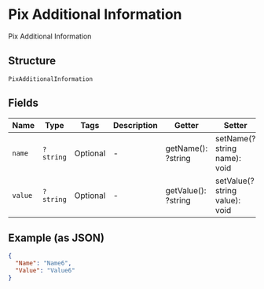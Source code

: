 
# Pix Additional Information

Pix Additional Information

## Structure

`PixAdditionalInformation`

## Fields

| Name | Type | Tags | Description | Getter | Setter |
|  --- | --- | --- | --- | --- | --- |
| `name` | `?string` | Optional | - | getName(): ?string | setName(?string name): void |
| `value` | `?string` | Optional | - | getValue(): ?string | setValue(?string value): void |

## Example (as JSON)

```json
{
  "Name": "Name6",
  "Value": "Value6"
}
```

